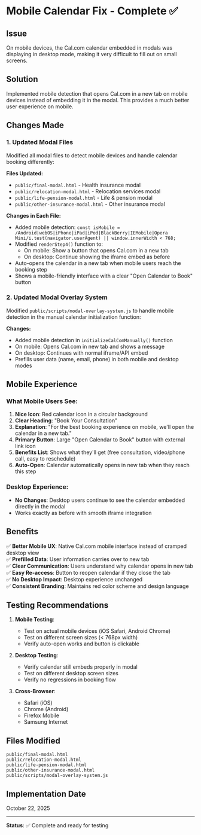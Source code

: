 # Mobile Calendar Fix - Complete ✅

## Issue
On mobile devices, the Cal.com calendar embedded in modals was displaying in desktop mode, making it very difficult to fill out on small screens.

## Solution
Implemented mobile detection that opens Cal.com in a new tab on mobile devices instead of embedding it in the modal. This provides a much better user experience on mobile.

## Changes Made

### 1. Updated Modal Files
Modified all modal files to detect mobile devices and handle calendar booking differently:

**Files Updated:**
- `public/final-modal.html` - Health insurance modal
- `public/relocation-modal.html` - Relocation services modal
- `public/life-pension-modal.html` - Life & pension modal
- `public/other-insurance-modal.html` - Other insurance modal

**Changes in Each File:**
- Added mobile detection: `const isMobile = /Android|webOS|iPhone|iPad|iPod|BlackBerry|IEMobile|Opera Mini/i.test(navigator.userAgent) || window.innerWidth < 768;`
- Modified `renderStep4()` function to:
  - On mobile: Show a button that opens Cal.com in a new tab
  - On desktop: Continue showing the iframe embed as before
- Auto-opens the calendar in a new tab when mobile users reach the booking step
- Shows a mobile-friendly interface with a clear "Open Calendar to Book" button

### 2. Updated Modal Overlay System
Modified `public/scripts/modal-overlay-system.js` to handle mobile detection in the manual calendar initialization function:

**Changes:**
- Added mobile detection in `initializeCalComManually()` function
- On mobile: Opens Cal.com in new tab and shows a message
- On desktop: Continues with normal iframe/API embed
- Prefills user data (name, email, phone) in both mobile and desktop modes

## Mobile Experience

### What Mobile Users See:
1. **Nice Icon**: Red calendar icon in a circular background
2. **Clear Heading**: "Book Your Consultation"
3. **Explanation**: "For the best booking experience on mobile, we'll open the calendar in a new tab."
4. **Primary Button**: Large "Open Calendar to Book" button with external link icon
5. **Benefits List**: Shows what they'll get (free consultation, video/phone call, easy to reschedule)
6. **Auto-Open**: Calendar automatically opens in new tab when they reach this step

### Desktop Experience:
- **No Changes**: Desktop users continue to see the calendar embedded directly in the modal
- Works exactly as before with smooth iframe integration

## Benefits

✅ **Better Mobile UX**: Native Cal.com mobile interface instead of cramped desktop view  
✅ **Prefilled Data**: User information carries over to new tab  
✅ **Clear Communication**: Users understand why calendar opens in new tab  
✅ **Easy Re-access**: Button to reopen calendar if they close the tab  
✅ **No Desktop Impact**: Desktop experience unchanged  
✅ **Consistent Branding**: Maintains red color scheme and design language  

## Testing Recommendations

1. **Mobile Testing**: 
   - Test on actual mobile devices (iOS Safari, Android Chrome)
   - Test on different screen sizes (< 768px width)
   - Verify auto-open works and button is clickable

2. **Desktop Testing**:
   - Verify calendar still embeds properly in modal
   - Test on different desktop screen sizes
   - Verify no regressions in booking flow

3. **Cross-Browser**:
   - Safari (iOS)
   - Chrome (Android)
   - Firefox Mobile
   - Samsung Internet

## Files Modified
```
public/final-modal.html
public/relocation-modal.html  
public/life-pension-modal.html
public/other-insurance-modal.html
public/scripts/modal-overlay-system.js
```

## Implementation Date
October 22, 2025

---

**Status**: ✅ Complete and ready for testing

